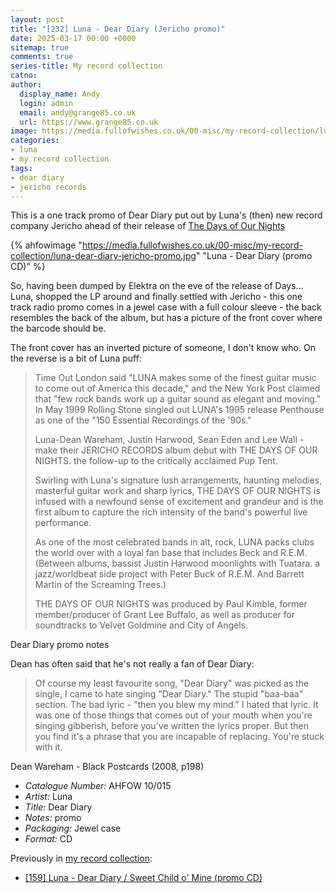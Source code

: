 ```yaml
---
layout: post
title: "[232] Luna - Dear Diary (Jericho promo)"
date: 2025-03-17 00:00 +0000
sitemap: true
comments: true
series-title: My record collection
catno:
author:
  display_name: Andy
  login: admin
  email: andy@grange85.co.uk
  url: https://www.grange85.co.uk
image: https://media.fullofwishes.co.uk/00-misc/my-record-collection/luna-dear-diary-jericho-promo.jpg
categories:
- luna
- my record collection
tags:
- dear diary
- jericho records
---
```

This is a one track promo of Dear Diary put out by Luna's (then) new record company Jericho ahead of their release of [The Days of Our Nights](/2023/10/26/my-record-collection-081-luna-the-days-of-our-nights-jericho-cd/)

{% ahfowimage "https://media.fullofwishes.co.uk/00-misc/my-record-collection/luna-dear-diary-jericho-promo.jpg" "Luna - Dear Diary (promo CD)" %}

So, having been dumped by Elektra on the eve of the release of Days... Luna, shopped the LP around and finally settled with Jericho - this one track radio promo comes in a jewel case with a full colour sleeve - the back resembles the back of the album, but has a picture of the front cover where the barcode should be.

The front cover has an inverted picture of someone, I don't know who. On the reverse is a bit of Luna puff:

<blockquote>
<p>
    Time Out London said "LUNA makes some of the finest guitar music to come out of America this decade," and the New York Post claimed that "few rock bands work up a guitar sound as elegant and moving." In May 1999 Rolling Stone singled out LUNA's 1995 release Penthouse as one of the "150 Essential Recordings of the '90s."
</p>

<p>
    Luna-Dean Wareham, Justin Harwood, Sean Eden and Lee Wall - make their JERICHO RECORDS album debut with THE DAYS OF OUR NIGHTS. the follow-up to the critically acclaimed Pup Tent.
</p>

<p>
    Swirling with Luna's signature lush arrangements, haunting melodies, masterful guitar work and sharp lyrics, THE DAYS OF OUR NIGHTS is infused with a newfound sense of excitement and grandeur and is the first album to capture the rich intensity of the band's powerful live performance.
</p>

<p>
    As one of the most celebrated bands in alt, rock, LUNA packs clubs the world over with a loyal fan base that includes Beck and R.E.M. (Between albums, bassist Justin Harwood moonlights with Tuatara. a jazz/worldbeat side project with Peter Buck of R.E.M. And Barrett Martin of the Screaming Trees.)
</p>

<p>
    THE DAYS OF OUR NIGHTS was produced by Paul Kimble, former member/producer of Grant Lee Buffalo, as well as producer for soundtracks to Velvet Goldmine and City of Angels.
</p>
</blockquote>
<p class="caption">Dear Diary promo notes</p>

Dean has often said that he's not really a fan of Dear Diary:

<blockquote>
Of course my least favourite song, "Dear Diary" was picked as the single, I came to hate singing "Dear Diary." The stupid "baa-baa" section. The bad lyric - "then you blew my mind." I hated that lyric. It was one of those things that comes out of your mouth when you're singing gibberish, before you've written the lyrics proper. But then you find it's a phrase that you are incapable of replacing. You're stuck with it.
</blockquote>
<p class="caption">Dean Wareham - Black Postcards (2008, p198)</p>

 - *Catalogue Number:* AHFOW 10/015
 - *Artist:* Luna
 - *Title:* Dear Diary
 - *Notes:* promo
 - *Packaging:* Jewel case
 - *Format:* CD

Previously in [my record collection](/category/my-record-collection):
 - [\[159\] Luna - Dear Diary / Sweet Child o' Mine (promo CD)](/2025/03/17/my-record-collection-luna-dear-diary-jericho-promo/)
